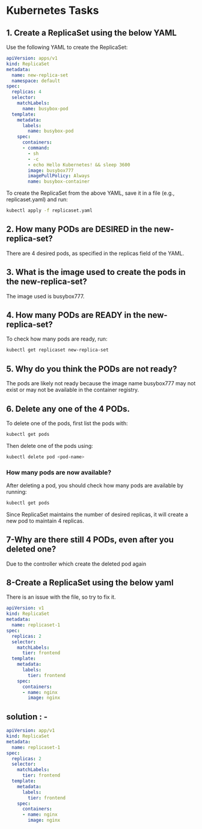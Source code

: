# Kubernetes Tasks

## 1. Create a ReplicaSet using the below YAML

Use the following YAML to create the ReplicaSet:

```yaml
apiVersion: apps/v1
kind: ReplicaSet
metadata:
  name: new-replica-set
  namespace: default
spec:
  replicas: 4
  selector:
    matchLabels:
      name: busybox-pod
  template:
    metadata:
      labels:
        name: busybox-pod
    spec:
      containers:
      - command:
        - sh
        - -c
        - echo Hello Kubernetes! && sleep 3600
        image: busybox777
        imagePullPolicy: Always
        name: busybox-container
```

To create the ReplicaSet from the above YAML, save it in a file (e.g., replicaset.yaml) and run:

```bash
kubectl apply -f replicaset.yaml
```

## 2. How many PODs are DESIRED in the new-replica-set?
There are 4 desired pods, as specified in the replicas field of the YAML.

## 3. What is the image used to create the pods in the new-replica-set?
The image used is busybox777.

## 4. How many PODs are READY in the new-replica-set?
To check how many pods are ready, run:

```bash
kubectl get replicaset new-replica-set
```

## 5. Why do you think the PODs are not ready?
The pods are likely not ready because the image name busybox777 may not exist or may not be available in the container registry.

## 6. Delete any one of the 4 PODs.
To delete one of the pods, first list the pods with:
```bash
kubectl get pods
```
Then delete one of the pods using:

```bash
kubectl delete pod <pod-name>
```
### How many pods are now available?
After deleting a pod, you should check how many pods are available by running:

```bash
kubectl get pods
```
Since ReplicaSet maintains the number of desired replicas, it will create a new pod to maintain 4 replicas.

## 7-Why are there still 4 PODs, even after you deleted one?
Due to the controller which create the deleted pod again

## 8-Create a ReplicaSet using the below yaml

There is an issue with the file, so try to fix it.

```yaml
apiVersion: v1
kind: ReplicaSet
metadata:
  name: replicaset-1
spec:
  replicas: 2
  selector:
    matchLabels:
      tier: frontend
  template:
    metadata:
      labels:
        tier: frontend
    spec:
      containers:
      - name: nginx
        image: nginx
```
## solution : -

```yaml
apiVersion: app/v1
kind: ReplicaSet
metadata:
  name: replicaset-1
spec:
  replicas: 2
  selector:
    matchLabels:
      tier: frontend
  template:
    metadata:
      labels:
        tier: frontend
    spec:
      containers:
      - name: nginx
        image: nginx

```


